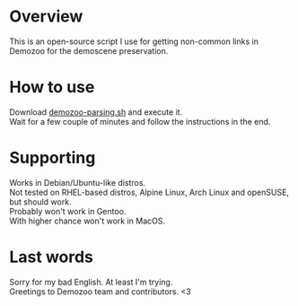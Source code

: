 # Overview

This is an open-source script I use for getting non-common links in Demozoo for the demoscene preservation.

# How to use

Download [demozoo-parsing.sh](https://github.com/m100bit/demozoo-parsing-experiments/blob/main/demozoo-parsing.sh) and execute it. <br />
Wait for a few couple of minutes and follow the instructions in the end. 

# Supporting

Works in Debian/Ubuntu-like distros. <br />
Not tested on RHEL-based distros, Alpine Linux, Arch Linux and openSUSE, but should work. <br />
Probably won't work in Gentoo. <br />
With higher chance won't work in MacOS.

# Last words

Sorry for my bad English. At least I'm trying. <br />
Greetings to Demozoo team and contributors. <3
